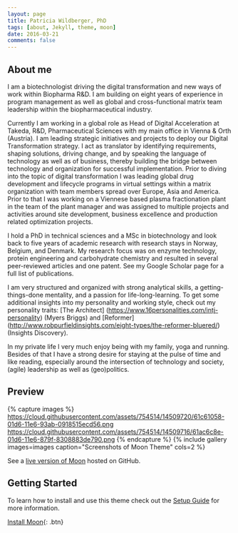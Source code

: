 ```yaml
---
layout: page
title: Patricia Wildberger, PhD
tags: [about, Jekyll, theme, moon]
date: 2016-03-21
comments: false
---
```


## About me
I am a biotechnologist driving the digital transformation and new ways of work within Biopharma R&D. I am building on eight years of experience in program management as well as global and cross-functional matrix team leadership within the biopharmaceutical industry. 

Currently I am working in a global role as Head of Digital Acceleration at Takeda, R&D, Pharmaceutical Sciences with my main office in Vienna & Orth (Austria). I am leading strategic initiatives and projects to deploy our Digital Transformation strategy. I act as translator by identifying requirements, shaping solutions, driving change, and by speaking the language of technology as well as of business, thereby building the bridge between technology and organization for successful implementation.
Prior to diving into the topic of digital transformation I was leading global drug development and lifecycle programs in virtual settings within a matrix organization with team members spread over Europe, Asia and America. Prior to that I was working on a Viennese based plasma fractionation plant in the team of the plant manager and was assigned to multiple projects and activities around site development, business excellence and production related optimization projects. 

I hold a PhD in technical sciences and a MSc in biotechnology and look back to five years of academic research with research stays in Norway, Belgium, and Denmark. My research focus was on enzyme technology, protein engineering and carbohydrate chemistry and resulted in several peer-reviewed articles and one patent. 
See my Google Scholar page for a full list of publications.


I am very structured and organized with strong analytical skills, a getting-things-done mentality, and a passion for life-long-learning. To get some additional insights into my personality and working style, check out my personality traits: [The Architect] (https://www.16personalities.com/intj-personality) (Myers Briggs) and [Reformer] (http://www.robpurfieldinsights.com/eight-types/the-reformer-bluered/) (Insights Discovery). 


In my private life I very much enjoy being with my family, yoga and running. Besides of that I have a strong desire for staying at the pulse of time and like reading, especially around the intersection of technology and society, (agile) leadership as well as (geo)politics.



## Preview

{% capture images %}
    https://cloud.githubusercontent.com/assets/754514/14509720/61c61058-01d6-11e6-93ab-0918515ecd56.png
    https://cloud.githubusercontent.com/assets/754514/14509716/61ac6c8e-01d6-11e6-879f-8308883de790.png
{% endcapture %}
{% include gallery images=images caption="Screenshots of Moon Theme" cols=2 %}

See a [live version of Moon](http://taylantatli.github.io/Moon) hosted on GitHub.

## Getting Started

To learn how to install and use this theme check out the [Setup Guide](http://taylantatli.me/Moon/moon-theme/) for more information.
      
[Install Moon](https://github.com/TaylanTatli/Moon){: .btn}
